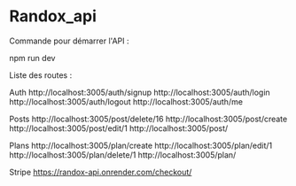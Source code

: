 # Randox_api

Commande pour démarrer l'API :

npm run dev

Liste des routes : 


Auth
http://localhost:3005/auth/signup
http://localhost:3005/auth/login
http://localhost:3005/auth/logout
http://localhost:3005/auth/me

Posts
http://localhost:3005/post/delete/16
http://localhost:3005/post/create
http://localhost:3005/post/edit/1
http://localhost:3005/post/

Plans
http://localhost:3005/plan/create
http://localhost:3005/plan/edit/1
http://localhost:3005/plan/delete/1
http://localhost:3005/plan/

Stripe
https://randox-api.onrender.com/checkout/
